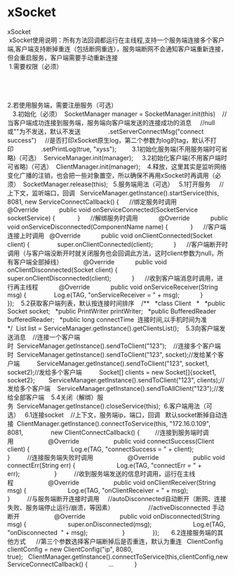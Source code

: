 # xSocket
xSocket     
 xSocket使用说明：所有方法回调都运行在主线程,支持一个服务端连接多个客户端,客户端支持断掉重连（包括断网重连），服务端断网不会通知客户端重新连接，但会重启服务，客户端需要手动重新连接     
 1.需要权限（必须）     
      <uses-permission android:name="android.permission.INTERNET" />         
      <uses-permission android:name="android.permission.WRITE_EXTERNAL_STORAGE" />         
      <uses-permission android:name="android.permission.READ_EXTERNAL_STORAGE" />        
      <uses-permission android:name="android.permission.ACCESS_NETWORK_STATE" />         
      <uses-permission android:name="android.permission.CHANGE_NETWORK_STATE" />       
 2.若使用服务端，需要注册服务（可选）      
      <service android:name="com.lbx.socket.service.SocketService" />  
 3.初始化（必须）  
      SocketManager manager = SocketManager.init(this)    //当客户端成功连接到服务端，服务端向客户端发送的连接成功的消息    
      //null或""为不发送，默认不发送                
      .setServerConnectMsg("connect success")    
      //是否打印xSocket原生log，第二个参数为log的tag，默认不打印                
      .setPrintLog(true, "xyss");         
   3.1初始化服务端(不用服务端时可省略)（可选） 
      ServiceManager.init(manager);    
   3.2初始化客户端(不用客户端时可省略)（可选） 
      ClientManager.init(manager);   
 4.释放，这里其实是监听网络变化广播的注销，也会把一些对象置空，所以确保不再用xSocket时再调用（必须） 
      SocketManager.release(this);  
 5.服务端用法（可选）  
   5.1打开服务    
      //上下文，监听端口，回调  
      ServiceManager.getInstance().startService(this, 8081, new ServiceConnectCallback() {     
      //绑定服务时调用            
      @Override           
      public void onServiceConnected(SocketService socketService) {
            }      //解绑服务时调用            @Override            public void onServiceDisconnected(ComponentName name) {
            }      //客户端连接上时调用   @Override            public void onClientConnected(Socket client) {                super.onClientConnected(client);            }      //客户端断开时调用（与客户端没断开时就关闭服务也会回调此方法，这时client参数为null，所有客户端全部掉线）            @Override            public void onClientDisconnected(Socket client) {                super.onClientDisconnected(client);            }      //收到客户端消息时调用，进行再主线程            @Override            public void onServiceReceiver(String msg) {                Log.e(TAG, "onServiceReceiver = " + msg);            }        });    5.2获取客户端列表，默认按连接时间排序    /**   *class Client   *   *public Socket socket;   *public PrintWriter printWriter;   *public BufferedReader bufferedReader;   *public long connectTime  连接时间,以手机时间为准   */  List<Client> list = ServiceManager.getInstance().getClientsList();    5.3向客户端发送消息    //连接一个客户端时  ServiceManager.getInstance().sendToClient("123");    //连接多个客户端时  ServiceManager.getInstance().sendToClient("123", socket);//发给某个客户端          ServiceManager.getInstance().sendToClient("123", socket1, socket2);//发给多个客户端          Socket[] clients = new Socket[]{socket1, socket2};        ServiceManager.getInstance().sendToClient("123", clients);//发给多个客户端    ServiceManager.getInstance().sendToAllClient("123");//发给全部客户端    5.4关闭（解绑）服务  ServiceManager.getInstance().closeService(this);  6.客户端用法（可选）   6.1连接socket    //上下文，服务端ip，端口，回调   默认socket断掉自动连接  ClientManager.getInstance().connectToService(this, "172.16.0.109", 8081,                new ClientConnectCallback() {         //连接到服务端时调用                    @Override                    public void connectSuccess(Client client) {                        Log.e(TAG, "connectSuccess = " + client);                    }          //连接服务端失败时调用                    @Override                    public void connectErr(String err) {                        Log.e(TAG, "connectErr = " + err);                    }          //收到服务端发送的信息时调用，运行在主线程                    @Override                    public void onClientReceiver(String msg) {                        Log.e(TAG, "onClientReceiver = " + msg);                    }          //与服务端断开连接时调用     //autoDisconnected自动断开（断网、连接失败、服务端停止运行/崩溃，等因素）                    //activeDisconnected 手动断开                    @Override                    public void onDisconnected(String msg) {                        super.onDisconnected(msg);                        Log.e(TAG, "onDisconnected  " + msg);                    }                });       6.2连接服务端的其他方式      //第三个参数选择客户端断掉后是否重连，默认为重连   ClientConfig clientConfig = new ClientConfig("ip", 8080, true);   ClientManager.getInstance().connectToService(this,clientConfig,new ServiceConnectCallback() {            ...            }         
